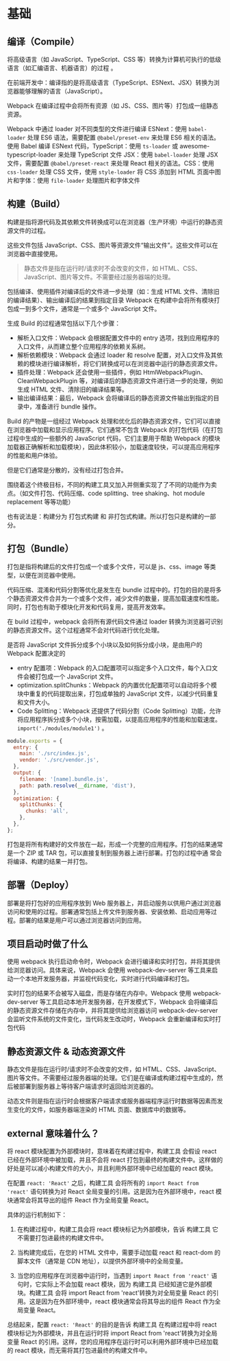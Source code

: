 # 基础

## 编译（Compile）

将高级语言（如 JavaScript、TypeScript、CSS 等）转换为计算机可执行的低级语言（如汇编语言、机器语言）的过程 。

在前端开发中：编译指的是将高级语言（TypeScript、ESNext、JSX）转换为浏览器能够理解的语言（JavaScript）。

Webpack 在编译过程中会将所有资源（如 JS、CSS、图片等）打包成一组静态资源。

Webpack 中通过 loader 对不同类型的文件进行编译 ESNext：使用 `babel-loader` 处理 ES6 语法，需要配置 `@babel/preset-env` 来处理 ES6 相关的语法。使用 Babel 编译 ESNext 代码，TypeScript：使用 `ts-loader` 或 awesome-typescript-loader 来处理 TypeScript 文件 JSX：使用 `babel-loader` 处理 JSX 文件，需要配置 `@babel/preset-react` 来处理 React 相关的语法。CSS：使用 `css-loader` 处理 CSS 文件，使用 `style-loader` 将 CSS 添加到 HTML 页面中图片和字体：使用 `file-loader` 处理图片和字体文件

## 构建（Build）

构建是指将源代码及其依赖文件转换成可以在浏览器（生产环境）中运行的静态资源文件的过程。

这些文件包括 JavaScript、CSS、图片等资源文件“输出文件”。这些文件可以在浏览器中直接使用。

> 静态文件是指在运行时/请求时不会改变的文件，如 HTML、CSS、JavaScript、图片等文件。不需要经过服务器端的处理。

包括编译、使用插件对编译后的文件进一步处理（如：生成 HTML 文件、清除旧的编译结果）、输出编译后的结果到指定目录 Webpack 在构建中会将所有模块打包成一到多个文件，通常是一个或多个 JavaScript 文件。

生成 Build 的过程通常包括以下几个步骤：

- 解析入口文件：Webpack 会根据配置文件中的 entry 选项，找到应用程序的入口文件，从而建立整个应用程序的依赖关系树。
- 解析依赖模块：Webpack 会通过 loader 和 resolve 配置，对入口文件及其依赖的模块进行编译解析，将它们转换成可以在浏览器中运行的静态资源文件。
- 插件处理：Webpack 还会使用一些插件，例如 HtmlWebpackPlugin、CleanWebpackPlugin 等，对编译后的静态资源文件进行进一步的处理，例如生成 HTML 文件、清除旧的编译结果等。
- 输出编译结果：最后，Webpack 会将编译后的静态资源文件输出到指定的目录中，准备进行 bundle 操作。

Build 的产物是一组经过 Webpack 处理和优化后的静态资源文件，它们可以直接在浏览器中加载和显示应用程序。它们通常不包含 Webpack 的打包代码（在打包过程中生成的一些额外的 JavaScript 代码，它们主要用于帮助 Webpack 的模块加载器正确解析和加载模块），因此体积较小，加载速度较快，可以提高应用程序的性能和用户体验。

但是它们通常是分散的，没有经过打包合并。

围绕着这个终极目标，不同的构建工具又加入并侧重实现了了不同的功能作为卖点。（如文件打包、代码压缩、code splitting、tree shaking、hot module replacement 等等功能）

也有说法是：构建分为 打包式构建 和 非打包式构建。所以打包只是构建的一部分。

## 打包（Bundle）

打包是指将构建后的文件打包成一个或多个文件，可以是 js、css、image 等类型，以便在浏览器中使用。

代码压缩、混淆和代码分割等优化是发生在 bundle 过程中的。打包的目的是将多个静态资源文件合并为一个或多个文件，减少文件的数量，提高加载速度和性能。同时，打包也有助于模块化开发和代码复用，提高开发效率。

在 build 过程中，webpack 会将所有源代码文件通过 loader 转换为浏览器可识别的静态资源文件。这个过程通常不会对代码进行优化处理。

是否将 JavaScript 文件拆分成多个小块以及如何拆分成小块，是由用户的 Webpack 配置决定的

- entry 配置项：Webpack 的入口配置项可以指定多个入口文件，每个入口文件会被打包成一个 JavaScript 文件。
- optimization.splitChunks：Webpack 的内置优化配置项可以自动将多个模块中重复的代码提取出来，打包成单独的 JavaScript 文件，以减少代码重复和文件大小。
- Code Splitting：Webpack 还提供了代码分割（Code Splitting）功能，允许将应用程序拆分成多个小块，按需加载，以提高应用程序的性能和加载速度。`import('./modules/module1')` 。

```javascript
module.exports = {
  entry: {
    main: './src/index.js',
    vendor: './src/vendor.js',
  },
  output: {
    filename: '[name].bundle.js',
    path: path.resolve(__dirname, 'dist'),
  },
  optimization: {
    splitChunks: {
      chunks: 'all',
    },
  },
};
```

打包是将所有构建好的文件放在一起，形成一个完整的应用程序。打包的结果通常是一个 ZIP 或 TAR 包，可以直接复制到服务器上进行部署。打包的过程中通 常会将编译、构建的结果一并打包。

## 部署（Deploy）

部署是将打包好的应用程序放到 Web 服务器上，并启动服务以供用户通过浏览器访问和使用的过程。部署通常包括上传文件到服务器、安装依赖、启动应用等过程。部署的结果是用户可以通过浏览器访问到应用。

## 项目启动时做了什么

使用 webpack 执行启动命令时，Webpack 会进行编译和实时打包，并将其提供给浏览器访问。具体来说，Webpack 会使用 webpack-dev-server 等工具来启动一个本地开发服务器，并监视代码变化，实时进行代码编译和打包。

实时打包的结果不会被写入磁盘，而是存储在内存中。Webpack 使用 webpack-dev-server 等工具启动本地开发服务器，在开发模式下，Webpack 会将编译后的静态资源文件存储在内存中，并将其提供给浏览器访问 webpack-dev-server 会监听文件系统的文件变化，当代码发生改动时，Webpack 会重新编译和实时打包代码

## 静态资源文件 & 动态资源文件

静态文件是指在运行时/请求时不会改变的文件，如 HTML、CSS、JavaScript、图片等文件。不需要经过服务器端的处理。它们是在编译或构建过程中生成的，然后被部署到服务器上等待客户端请求时返回给浏览器的。

动态文件则是指在运行时会根据客户端请求或服务器端程序运行时数据等因素而发生变化的文件，如服务器端渲染的 HTML 页面、数据库中的数据等。

## external 意味着什么？

将 react 模块配置为外部模块时，意味着在构建过程中，构建工具 会假设 react 已经在外部环境中被加载，并且不会将 react 打包到最终的构建文件中。这样做的好处是可以减小构建文件的大小，并且利用外部环境中已经加载的 react 模块。

在配置 `react: 'React'` 之后，构建工具 会将所有的 `import React from 'react'` 语句转换为对 React 全局变量的引用。这是因为在外部环境中，react 模块通常会将其导出的组件 React 作为全局变量 React。

具体的运行机制如下：

1. 在构建过程中，构建工具会将 react 模块标记为外部模块，告诉 构建工具 它不需要打包进最终的构建文件中。

2. 当构建完成后，在您的 HTML 文件中，需要手动加载 react 和 react-dom 的脚本文件（通常是 CDN 地址），以提供外部环境中的全局变量。

3. 当您的应用程序在浏览器中运行时，当遇到 `import React from 'react'` 语句时，它实际上不会加载 react 模块，因为 构建工具 已经知道它是外部模块。构建工具 会将 import React from 'react'转换为对全局变量 React 的引用。这是因为在外部环境中，react 模块通常会将其导出的组件 React 作为全局变量 React。

总结起来，配置 `react: 'React'` 的目的是告诉 构建工具 在构建过程中将 react 模块标记为外部模块，并且在运行时将 import React from 'react'转换为对全局变量 React 的引用。这样，您的应用程序在运行时可以利用外部环境中已经加载的 react 模块，而无需将其打包进最终的构建文件中。
